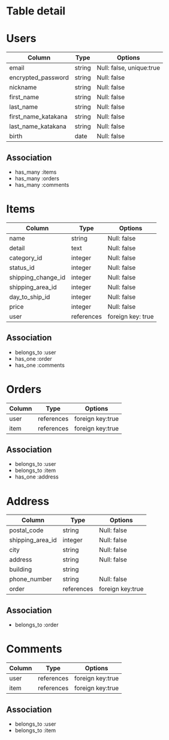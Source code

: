 # Table detail

# Users

|Column    |Type      |Options|
|----------|----------| ---------|
|email     |string    |Null: false, unique:true|
|encrypted_password  |string    |Null: false|
|nickname      |string    |Null: false|
|first_name   |string      |Null: false|
|last_name   |string      |Null: false|
|first_name_katakana   |string      |Null: false|
|last_name_katakana|string      |Null: false|
|birth  |date      |Null: false|

## Association

- has_many :items
- has_many :orders
- has_many :comments

# Items

|Column    |Type      |Options|
|----------|----------| ---------|
|name     |string    |Null: false|
|detail|text      |Null: false|
|category_id   |integer      |Null: false|
|status_id   |integer      |Null: false|
|shipping_change_id   |integer      |Null: false|
|shipping_area_id   |integer      |Null: false|
|day_to_ship_id   |integer      |Null: false|
|price   |integer      |Null: false|
|user      |references |foreign key: true|

## Association
- belongs_to :user
- has_one :order
- has_one :comments

# Orders

|Column    |Type      |Options|
|----------|----------| ---------|
|user |references   |foreign key:true|
|item      |references   |foreign key:true|

## Association

- belongs_to :user
- belongs_to :item
- has_one :address


# Address

|Column    |Type      |Options
|----------|----------| ---------|
|postal_code     |string    |Null: false|
|shipping_area_id   |integer      |Null: false|
|city     |string    |Null: false|
|address     |string    |Null: false|
|building     |string    ||
|phone_number     |string    |Null: false|
|order     |references   |foreign key:true|


## Association

- belongs_to :order

# Comments

|Column    |Type      |Options|
|----------|----------| ---------|
|user |references   |foreign key:true|
|item      |references   |foreign key:true|

## Association

- belongs_to :user
- belongs_to :item